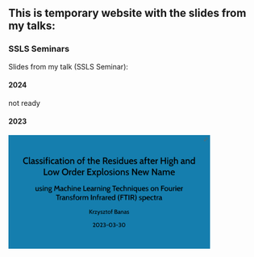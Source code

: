 ## This is temporary website with the slides from my talks:


### SSLS Seminars
Slides from my talk (SSLS Seminar):
#### 2024
not ready
#### 2023
[<img src="FIGURES/seminar_title.png" width="400">](https://krzbanas.github.io/2023-03-30_SSLS_Seminar)
